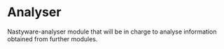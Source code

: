 # Analyser

Nastyware-analyser module that will be in charge to analyse information obtained from further modules. 

